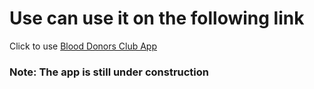 # Use can use it on the following link

Click to use [Blood Donors Club App](https://imrankabir.github.io/blood-donors-club)

### Note: The app is still under construction
